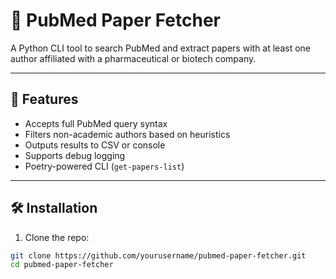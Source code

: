 # 📄 PubMed Paper Fetcher

A Python CLI tool to search PubMed and extract papers with at least one author affiliated with a pharmaceutical or biotech company.

---

## 🚀 Features

- Accepts full PubMed query syntax
- Filters non-academic authors based on heuristics
- Outputs results to CSV or console
- Supports debug logging
- Poetry-powered CLI (`get-papers-list`)

---

## 🛠️ Installation

1. Clone the repo:
```bash
git clone https://github.com/yourusername/pubmed-paper-fetcher.git
cd pubmed-paper-fetcher
